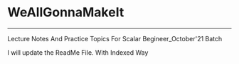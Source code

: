# WeAllGonnaMakeIt
---
Lecture Notes And Practice Topics For Scalar Begineer_October'21 Batch

I will update the ReadMe File. With Indexed Way

